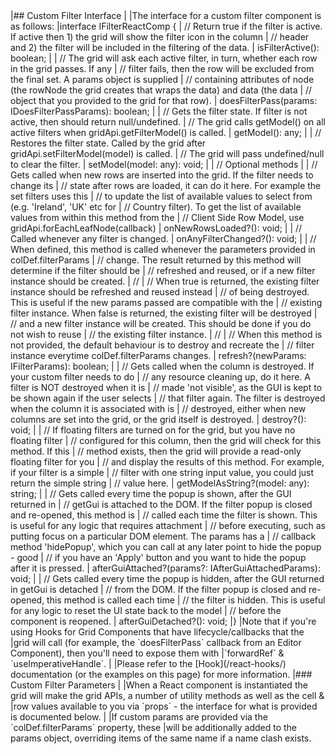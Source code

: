 <framework-specific-section frameworks="react">
|## Custom Filter Interface
|
|The interface for a custom filter component is as follows:
</framework-specific-section>

<framework-specific-section frameworks="react">
<snippet transform={false} language="ts">
|interface IFilterReactComp {
|    // Return true if the filter is active. If active then 1) the grid will show the filter icon in the column
|    // header and 2) the filter will be included in the filtering of the data.
|    isFilterActive(): boolean;
|
|    // The grid will ask each active filter, in turn, whether each row in the grid passes. If any
|    // filter fails, then the row will be excluded from the final set. A params object is supplied
|    // containing attributes of node (the rowNode the grid creates that wraps the data) and data (the data
|    // object that you provided to the grid for that row).
|    doesFilterPass(params: IDoesFilterPassParams): boolean;
|
|    // Gets the filter state. If filter is not active, then should return null/undefined.
|    // The grid calls getModel() on all active filters when gridApi.getFilterModel() is called.
|    getModel(): any;
|
|    // Restores the filter state. Called by the grid after gridApi.setFilterModel(model) is called.
|    // The grid will pass undefined/null to clear the filter.
|    setModel(model: any): void;
|
|    // Optional methods
|
|    // Gets called when new rows are inserted into the grid. If the filter needs to change its
|    // state after rows are loaded, it can do it here. For example the set filters uses this
|    // to update the list of available values to select from (e.g. 'Ireland', 'UK' etc for
|    // Country filter). To get the list of available values from within this method from the
|    // Client Side Row Model, use gridApi.forEachLeafNode(callback)
|    onNewRowsLoaded?(): void;
|
|    // Called whenever any filter is changed.
|    onAnyFilterChanged?(): void;
|
|   // When defined, this method is called whenever the parameters provided in colDef.filterParams
|   // change. The result returned by this method will determine if the filter should be 
|   // refreshed and reused, or if a new filter instance should be created.
|   // 
|   // When true is returned, the existing filter instance should be refreshed and reused instead
|   // of being destroyed. This is useful if the new params passed are compatible with the
|   // existing filter instance. When false is returned, the existing filter will be destroyed 
|   // and a new filter instance will be created. This should be done if you do not wish to reuse
|   // the existing filter instance.
|   // 
|   // When this method is not provided, the default behaviour is to destroy and recreate the
|   // filter instance everytime colDef.filterParams changes.
|   refresh?(newParams: IFilterParams): boolean;
|
|    // Gets called when the column is destroyed. If your custom filter needs to do
|    // any resource cleaning up, do it here. A filter is NOT destroyed when it is
|    // made 'not visible', as the GUI is kept to be shown again if the user selects
|    // that filter again. The filter is destroyed when the column it is associated with is
|    // destroyed, either when new columns are set into the grid, or the grid itself is destroyed.
|    destroy?(): void;
|
|    // If floating filters are turned on for the grid, but you have no floating filter
|    // configured for this column, then the grid will check for this method. If this
|    // method exists, then the grid will provide a read-only floating filter for you
|    // and display the results of this method. For example, if your filter is a simple
|    // filter with one string input value, you could just return the simple string
|    // value here.
|    getModelAsString?(model: any): string;
|
|    // Gets called every time the popup is shown, after the GUI returned in
|    // getGui is attached to the DOM. If the filter popup is closed and re-opened, this method is
|    // called each time the filter is shown. This is useful for any logic that requires attachment
|    // before executing, such as putting focus on a particular DOM element. The params has a
|    // callback method 'hidePopup', which you can call at any later point to hide the popup - good
|    // if you have an 'Apply' button and you want to hide the popup after it is pressed.
|    afterGuiAttached?(params?: IAfterGuiAttachedParams): void;
|
|    // Gets called every time the popup is hidden, after the GUI returned in getGui is detached
|    // from the DOM. If the filter popup is closed and re-opened, this method is called each time
|    // the filter is hidden. This is useful for any logic to reset the UI state back to the model
|    // before the component is reopened.
|    afterGuiDetached?(): void;
|}
</snippet>
</framework-specific-section>

<framework-specific-section frameworks="react">
<note>
|Note that if you're using Hooks for Grid Components that have lifecycle/callbacks that the
|grid will call (for example, the `doesFilterPass` callback from an Editor Component), then you'll need to expose them with
|`forwardRef` & `useImperativeHandle`.
|
|Please refer to the [Hook](/react-hooks/) documentation (or the examples on this page) for more information.
</note>
</framework-specific-section>

<framework-specific-section frameworks="react">
|### Custom Filter Parameters
|
|When a React component is instantiated the grid will make the grid APIs, a number of utility methods as well as the cell &
|row values available to you via `props` - the interface for what is provided is documented below.
|
|If custom params are provided via the `colDef.filterParams` property, these
|will be additionally added to the params object, overriding items of the same name if a name clash exists.
</framework-specific-section>